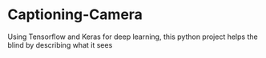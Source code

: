# Captioning-Camera
Using Tensorflow and Keras for deep learning, this python project helps the blind by describing what it sees
